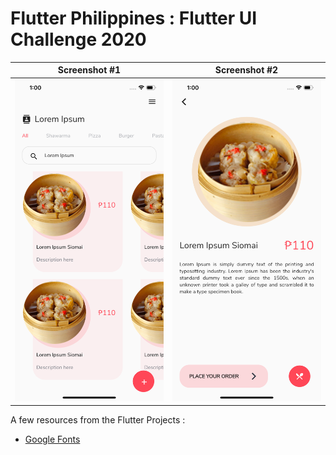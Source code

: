 # Flutter Philippines : Flutter UI Challenge 2020

| Screenshot #1 | Screenshot #2  |
| ------- | --- | 
| ![](screenshots/sc-1.png) | ![](screenshots/sc-2.png)  |


A few resources from the Flutter Projects : 
- [Google Fonts](https://pub.dev/packages/google_fonts) 
